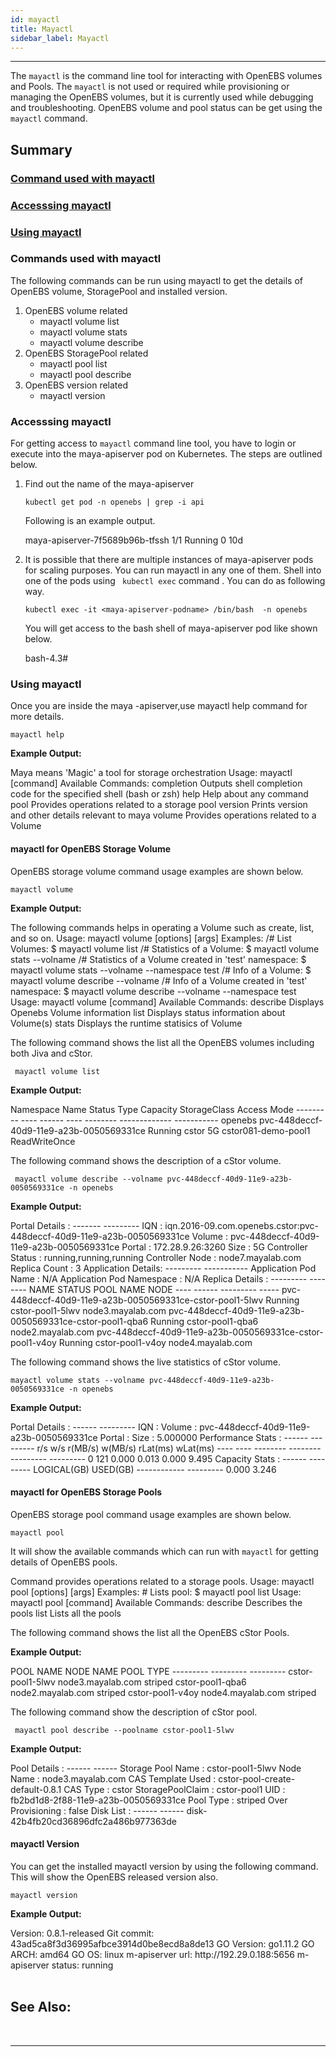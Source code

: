 ```yaml
---
id: mayactl
title: Mayactl
sidebar_label: Mayactl
---
```

------

The `mayactl` is the command line tool for interacting with OpenEBS volumes and Pools. The  `mayactl` is not used or required while provisioning or managing the OpenEBS volumes, but it is currently used while debugging and troubleshooting.  OpenEBS volume and pool status can be get using the `mayactl` command.



## Summary

### [Command used with mayactl](#Commands-used-with-mayactl)

### [Accesssing mayactl](#Accesssing-mayactl)

### [Using mayactl](#Using-mayactl)



<h3><a class="anchor" aria-hidden="true" id="Commands-used-with-mayactl"></a>Commands used with mayactl</h3>

The following commands can be run using mayactl to get the details of OpenEBS volume, StoragePool and installed version.

1. OpenEBS volume related
   - mayactl volume list
   - mayactl volume stats
   - mayactl volume describe
2. OpenEBS StoragePool related
   - mayactl pool list
   - mayactl pool describe
3. OpenEBS version related
   - mayactl version

<h3><a class="anchor" aria-hidden="true" id="Accesssing-mayactl"></a>Accesssing mayactl</h3>

For getting access to `mayactl` command line tool, you have to login or execute into the maya-apiserver pod on Kubernetes. The steps are outlined below.

1. Find out the name of the maya-apiserver

   ```
   kubectl get pod -n openebs | grep -i api
   ```

   Following is an example output.

   <div class="co">maya-apiserver-7f5689b96b-tfssh                                   1/1       Running   0          10d</div>

   

2. It is possible that there are multiple instances of maya-apiserver pods for scaling purposes. You can run mayactl in any one of them. Shell into one of the pods using ` kubectl exec` command . You can do as following way.

   ```
   kubectl exec -it <maya-apiserver-podname> /bin/bash  -n openebs
   ```

   You will get access to the bash shell of maya-apiserver pod like shown below.

   <div class="co">bash-4.3#</div>



<h3><a class="anchor" aria-hidden="true" id="Using-mayactl"></a>Using mayactl</h3>

Once you are inside the maya -apiserver,use mayactl help command for more details.

```
mayactl help
```

**Example Output:**

<div class="co">Maya means 'Magic' a tool for storage orchestration
Usage:
  mayactl [command]
Available Commands:
  completion  Outputs shell completion code for the specified shell (bash or zsh)
  help        Help about any command
  pool        Provides operations related to a storage pool
  version     Prints version and other details relevant to maya
  volume      Provides operations related to a Volume</div>


<h4><a class="anchor" aria-hidden="true" id="mayactl-for-OpenEBS-Storage-Volume"></a>mayactl for OpenEBS Storage Volume</h4>

OpenEBS storage volume command usage examples are shown below.

```
mayactl volume
```

 **Example Output:**

<div class="co">The following commands helps in operating a Volume such as create, list, and so on.
Usage: mayactl volume <subcommand> [options] [args]
Examples:
 /# List Volumes: 
   $ mayactl volume list
 /# Statistics of a Volume:
   $ mayactl volume stats --volname <vol>
 /# Statistics of a Volume created in 'test' namespace:
   $ mayactl volume stats --volname <vol> --namespace test
 /# Info of a Volume:
   $ mayactl volume describe --volname <vol>
 /# Info of a Volume created in 'test' namespace:
   $ mayactl volume describe --volname <vol> --namespace test
Usage:
  mayactl volume [command]
Available Commands:
  describe    Displays Openebs Volume information
  list        Displays status information about Volume(s)
  stats       Displays the runtime statisics of Volume
</div>



The following command shows the list all the OpenEBS volumes including both Jiva and cStor.

```
 mayactl volume list
```

**Example Output:**

<div class="co">Namespace   Name                                      Status   Type   Capacity  StorageClass            Access Mode
---------   ----                                      ------   ----   --------           -------------           -----------
openebs     pvc-448deccf-40d9-11e9-a23b-0050569331ce  Running  cstor  5G        	cstor081-demo-pool1     ReadWriteOnce</div>


The following command shows the description of a cStor volume.

```
 mayactl volume describe --volname pvc-448deccf-40d9-11e9-a23b-0050569331ce -n openebs
```

**Example Output:**

<div class="co">Portal Details :
------- ---------
IQN               :   iqn.2016-09.com.openebs.cstor:pvc-448deccf-40d9-11e9-a23b-0050569331ce
Volume            :   pvc-448deccf-40d9-11e9-a23b-0050569331ce
Portal            :   172.28.9.26:3260
Size              :   5G
Controller Status :   running,running,running
Controller Node   :   node7.mayalab.com
Replica Count     :   3
Application Details:
--------- -----------
Application Pod Name      : N/A
Application Pod Namespace : N/A
Replica Details :
--------- --------
NAME                                                          STATUS      POOL NAME          	   NODE
----                                                          ------      ---------           	   -----
pvc-448deccf-40d9-11e9-a23b-0050569331ce-cstor-pool1-5lwv     Running     cstor-pool1-5lwv     node3.mayalab.com
pvc-448deccf-40d9-11e9-a23b-0050569331ce-cstor-pool1-qba6     Running     cstor-pool1-qba6     node2.mayalab.com
pvc-448deccf-40d9-11e9-a23b-0050569331ce-cstor-pool1-v4oy     Running     cstor-pool1-v4oy     node4.mayalab.com
</div>



The following command shows the live statistics of cStor volume.

```
mayactl volume stats --volname pvc-448deccf-40d9-11e9-a23b-0050569331ce -n openebs
```

**Example Output:**

<div class="co">Portal Details :
------ ---------
IQN     :
Volume  :   pvc-448deccf-40d9-11e9-a23b-0050569331ce
Portal  :
Size    :   5.000000
Performance Stats :
------ ---------
r/s      w/s      r(MB/s)      w(MB/s)      rLat(ms)      wLat(ms)
----     ----     --------     --------     ---------     ---------
0        121      0.000        0.013        0.000         9.495
Capacity Stats :
------ ---------
LOGICAL(GB)      USED(GB)
------------     ---------
0.000            3.246
</div>


<h4><a class="anchor" aria-hidden="true" id="mayactl-for-OpenEBS-Storage-Pools"></a>mayactl for OpenEBS Storage Pools</h4>

OpenEBS storage pool command usage examples are shown below.

```
mayactl pool
```

It will show the available commands which can run with `mayactl` for getting details of OpenEBS pools.

<div class="co">Command provides operations related to a storage pools.
Usage: mayactl pool <subcommand> [options] [args]
Examples:
  # Lists pool:
    $ mayactl pool list
Usage:
  mayactl pool [command]
Available Commands:
  describe    Describes the pools
  list        Lists all the pools
</div>



The following command shows the list all the OpenEBS cStor Pools.

**Example Output:**

<div class="co">POOL NAME                  NODE NAME              POOL TYPE
---------                  ---------              ---------
cstor-pool1-5lwv           node3.mayalab.com      striped
cstor-pool1-qba6           node2.mayalab.com      striped
cstor-pool1-v4oy           node4.mayalab.com      striped
</div>



The following command show the description of cStor pool.

```
 mayactl pool describe --poolname cstor-pool1-5lwv
```

**Example Output:**

<div class="co">Pool Details :
------ ------
Storage Pool Name  : cstor-pool1-5lwv
Node Name          : node3.mayalab.com
CAS Template Used  : cstor-pool-create-default-0.8.1
CAS Type           : cstor
StoragePoolClaim   : cstor-pool1
UID                : fb2bd1d8-2f88-11e9-a23b-0050569331ce
Pool Type          : striped
Over Provisioning  : false
Disk List :
------ ------
disk-42b4fb20cd36896dfc2a486b977363de
</div>



<h4><a class="anchor" aria-hidden="true" id="mayactl-Version"></a>mayactl Version</h4>

You can get the installed mayactl version by using the following command. This will show the OpenEBS released version also.

```
mayactl version
```

 **Example Output:**

<div class="co">Version: 0.8.1-released
Git commit: 43ad5ca8f3d36995afbce3914d0be8ecd8a8de13
GO Version: go1.11.2
GO ARCH: amd64
GO OS: linux
m-apiserver url:  http://192.29.0.188:5656
m-apiserver status:  running
</div>



<br>

## See Also:



<br>

<hr>

<br>





<!-- Hotjar Tracking Code for https://docs.openebs.io -->

<script>
   (function(h,o,t,j,a,r){
       h.hj=h.hj||function(){(h.hj.q=h.hj.q||[]).push(arguments)};
       h._hjSettings={hjid:785693,hjsv:6};
       a=o.getElementsByTagName('head')[0];
       r=o.createElement('script');r.async=1;
       r.src=t+h._hjSettings.hjid+j+h._hjSettings.hjsv;
       a.appendChild(r);
   })(window,document,'https://static.hotjar.com/c/hotjar-','.js?sv=');
</script>


<!-- Global site tag (gtag.js) - Google Analytics -->
<script async src="https://www.googletagmanager.com/gtag/js?id=UA-92076314-12"></script>
<script>
  window.dataLayer = window.dataLayer || [];
  function gtag(){dataLayer.push(arguments);}
  gtag('js', new Date());

  gtag('config', 'UA-92076314-12');
</script>
